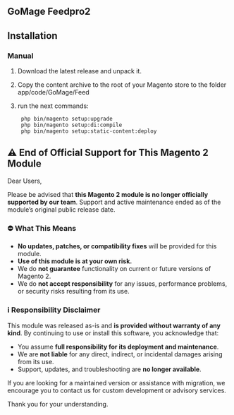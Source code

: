 ## GoMage Feedpro2

## Installation

### Manual

1. Download the latest release and unpack it.

2. Copy the content archive to the root of your Magento store to the folder app/code/GoMage/Feed

3. run the next commands:

		php bin/magento setup:upgrade
		php bin/magento setup:di:compile
		php bin/magento setup:static-content:deploy

## ⚠️ End of Official Support for This Magento 2 Module

Dear Users,

Please be advised that **this Magento 2 module is no longer officially supported by our team**. Support and active maintenance ended as of the module’s original public release date.

### ⛔ What This Means

- **No updates, patches, or compatibility fixes** will be provided for this module.
- **Use of this module is at your own risk.**
- We do **not guarantee** functionality on current or future versions of Magento 2.
- We do **not accept responsibility** for any issues, performance problems, or security risks resulting from its use.

### ℹ️ Responsibility Disclaimer

This module was released as-is and **is provided without warranty of any kind**. By continuing to use or install this software, you acknowledge that:

- You assume **full responsibility for its deployment and maintenance**.
- We are **not liable** for any direct, indirect, or incidental damages arising from its use.
- Support, updates, and troubleshooting are **no longer available**.

If you are looking for a maintained version or assistance with migration, we encourage you to contact us for custom development or advisory services.

Thank you for your understanding.
